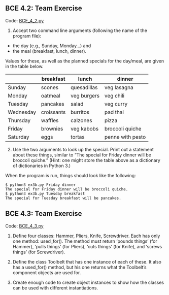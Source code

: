 
## BCE 4.2: Team Exercise

Code: [BCE_4_2.py](./BCE_4_2.py)

1. Accept two command line arguments (following the name of the program file):

  * the day (e.g., Sunday, Monday…) and
  * the meal (breakfast, lunch, dinner).

Values for these, as well as the planned specials for the day/meal, are given in the table below.

|         |breakfast | lunch       | dinner|
| ------- | -------- | ----------- | ----- |
|Sunday   |scones    |quesadillas  |veg lasagna|
|Monday   |oatmeal   |veg burgers  |veg chili|
|Tuesday  |pancakes  |salad        |veg curry|
|Wednesday|croissants|burritos     |pad thai|
|Thursday |waffles   |calzones     |pizza|
|Friday   |brownies  |veg kabobs   |broccoli quiche|
|Saturday |eggs      |tortas       |penne with pesto|

2. Use the two arguments to look up the special. Print out a statement about these things, similar to “The special for Friday dinner will be broccoli quiche.” 
(Hint: one might store the table above as a dictionary of dictionaries in Python 3.) 

When the program is run, things should look like the following:
```shell
$ python3 ex3b.py Friday dinner
The special for Friday dinner will be broccoli quiche.
$ python3 ex3b.py Tuesday breakfast
The special for Tuesday breakfast will be pancakes.
```

## BCE 4.3: Team Exercise

Code: [BCE_4_3.py](./BCE_4_3.py)

1. Define four classes: Hammer, Pliers, Knife, Screwdriver. Each has only one method: used_for(). The method must return ‘pounds things’ (for Hammer), ‘pulls things’ (for Pliers), ‘cuts things’ (for Knife), and ‘screws things’ (for Screwdriver).

2. Define the class Toolbelt that has one instance of each of these. It also has a used_for() method, but his one returns what the Toolbelt’s component objects are used for. 

3. Create enough code to create object instances to show how the classes can be used with different instantiations.